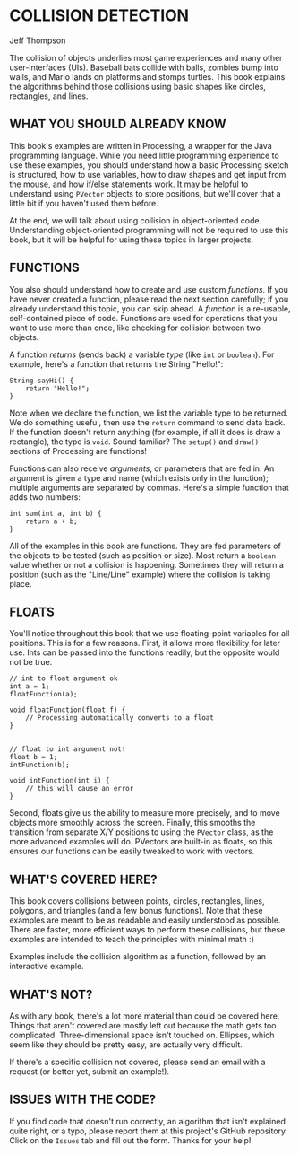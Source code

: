 # COLLISION DETECTION  
Jeff Thompson  

The collision of objects underlies most game experiences and many other user-interfaces (UIs). Baseball bats collide with balls, zombies bump into walls, and Mario lands on platforms and stomps turtles. This book explains the algorithms behind those collisions using basic shapes like circles, rectangles, and lines.


## WHAT YOU SHOULD ALREADY KNOW  
This book's examples are written in Processing, a wrapper for the Java programming language. While you need little programming experience to use these examples, you should understand how a basic Processing sketch is structured, how to use variables, how to draw shapes and get input from the mouse, and how if/else statements work. It may be helpful to understand using `PVector` objects to store positions, but we'll cover that a little bit if you haven't used them before. 

At the end, we will talk about using collision in object-oriented code. Understanding object-oriented programming will not be required to use this book, but it will be helpful for using these topics in larger projects.


## FUNCTIONS  
You also should understand how to create and use custom *functions*. If you have never created a function, please read the next section carefully; if you already understand this topic, you can skip ahead.
A *function* is a re-usable, self-contained piece of code. Functions are used for operations that you want to use more than once, like checking for collision between two objects.

A function *returns* (sends back) a variable *type* (like `int` or `boolean`). For example, here's a function that returns the String "Hello!":

    String sayHi() {
    	return "Hello!";
    }

Note when we declare the function, we list the variable type to be returned. We do something useful, then use the `return` command to send data back. If the function doesn't return anything (for example, if all it does is draw a rectangle), the type is `void`. Sound familiar? The `setup()` and `draw()` sections of Processing are functions!

Functions can also receive *arguments*, or parameters that are fed in. An argument is given a type and name (which exists only in the function); multiple arguments are separated by commas. Here's a simple function that adds two numbers:

	int sum(int a, int b) {
		return a + b;
	} 

All of the examples in this book are functions. They are fed parameters of the objects to be tested (such as position or size). Most return a `boolean` value whether or not a collision is happening. Sometimes they will return a position (such as the "Line/Line" example) where the collision is taking place.

## FLOATS  
You'll notice throughout this book that we use floating-point variables for all positions. This is for a few reasons. First, it allows more flexibility for later use. Ints can be passed into the functions readily, but the opposite would not be true.

	// int to float argument ok
	int a = 1;
	floatFunction(a);

	void floatFunction(float f) {
		// Processing automatically converts to a float
	}


	// float to int argument not!
	float b = 1;
	intFunction(b);

	void intFunction(int i) {
		// this will cause an error
	}

Second, floats give us the ability to measure more precisely, and to move objects more smoothly across the screen. Finally, this smooths the transition from separate X/Y positions to using the `PVector` class, as the more advanced examples will do. PVectors are built-in as floats, so this ensures our functions can be easily tweaked to work with vectors.

## WHAT'S COVERED HERE?
This book covers collisions between points, circles, rectangles, lines, polygons, and triangles (and a few bonus functions). Note that these examples are meant to be as readable and easily understood as possible. There are faster, more efficient ways to perform these collisions, but these examples are intended to teach the principles with minimal math :)

Examples include the collision algorithm as a function, followed by an interactive example.

## WHAT'S NOT?  
As with any book, there's a lot more material than could be covered here. Things that aren't covered are mostly left out because the math gets too complicated. Three-dimensional space isn't touched on. Ellipses, which seem like they should be pretty easy, are actually very difficult.

If there's a specific collision not covered, please send an email with a request (or better yet, submit an example!).

## ISSUES WITH THE CODE?  
If you find code that doesn't run correctly, an algorithm that isn't explained quite right, or a typo, please report them at this project's GitHub repository. Click on the `Issues` tab and fill out the form. Thanks for your help!